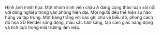 Hình ảnh minh họa: Một nhóm sinh viên châu Á đang cùng thảo luận sôi nổi với đồng nghiệp trong văn phòng hiện đại. Mọi người đều thể hiện sự hào hứng và tập trung. Một bảng trắng với các ghi chú và biểu đồ, phong cách đồ họa 3D Render sống động, màu sắc tươi sáng, tạo cảm giác năng động và tích cực trong môi trường làm việc.